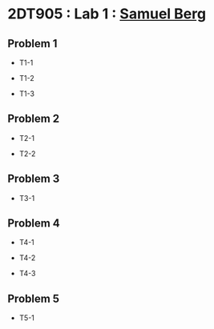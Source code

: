 # 2DT905 : Lab 1 : [Samuel Berg](mailto:sb224sc@student.lnu.se)

## Problem 1

- T1-1 



- T1-2 



- T1-3 



## Problem 2 

- T2-1 



- T2-2 



## Problem 3 

- T3-1 



## Problem 4 

- T4-1 



- T4-2 



- T4-3 



## Problem 5 

- T5-1 

